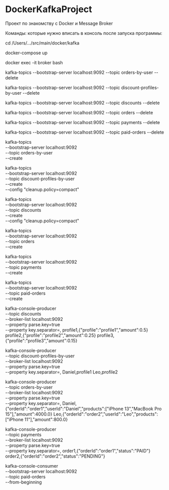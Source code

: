 # DockerKafkaProject
Проект по знакомству с Docker и Message Broker

Команды: которые нужно вписать в консоль после запуска программы:

cd /Users/.../src/main/docker/kafka

docker-compose up

docker exec -it broker bash

kafka-topics --bootstrap-server localhost:9092 --topic orders-by-user --delete

kafka-topics --bootstrap-server localhost:9092 --topic discount-profiles-by-user --delete

kafka-topics --bootstrap-server localhost:9092 --topic discounts --delete

kafka-topics --bootstrap-server localhost:9092 --topic orders --delete

kafka-topics --bootstrap-server localhost:9092 --topic payments --delete

kafka-topics --bootstrap-server localhost:9092 --topic paid-orders --delete


kafka-topics \
  --bootstrap-server localhost:9092 \
  --topic orders-by-user \
  --create
  
kafka-topics \
  --bootstrap-server localhost:9092 \
  --topic discount-profiles-by-user \
  --create \
  --config "cleanup.policy=compact"
  
kafka-topics \
  --bootstrap-server localhost:9092 \
  --topic discounts \
  --create \
  --config "cleanup.policy=compact"
  
kafka-topics \
  --bootstrap-server localhost:9092 \
  --topic orders \
  --create
  
kafka-topics \
  --bootstrap-server localhost:9092 \
  --topic payments \
  --create
  
kafka-topics \
  --bootstrap-server localhost:9092 \
  --topic paid-orders \
  --create

kafka-console-producer \
   --topic discounts \
   --broker-list localhost:9092 \
   --property parse.key=true \
   --property key.separator=,
profile1,{"profile":"profile1","amount":0.5}
profile2,{"profile":"profile2","amount":0.25}
profile3,{"profile":"profile3","amount":0.15}

kafka-console-producer \
   --topic discount-profiles-by-user \
   --broker-list localhost:9092 \
   --property parse.key=true \
   --property key.separator=,
Daniel,profile1
Leo,profile2

kafka-console-producer \
   --topic orders-by-user \
   --broker-list localhost:9092 \
   --property parse.key=true \
   --property key.separator=,
Daniel,{"orderId":"order1","userId":"Daniel","products":["iPhone 13","MacBook Pro 15"],"amount":4000.0}
Leo,{"orderId":"order2","userId":"Leo","products":["iPhone 11"],"amount":800.0}

kafka-console-producer \
   --topic payments \
   --broker-list localhost:9092 \
   --property parse.key=true \
   --property key.separator=,
order1,{"orderId":"order1","status":"PAID"}
order2,{"orderId":"order2","status":"PENDING"}

kafka-console-consumer \
    --bootstrap-server localhost:9092 \
    --topic paid-orders \
    --from-beginning
